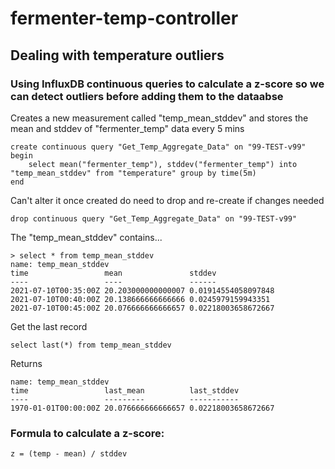 # fermenter-temp-controller

## Dealing with temperature outliers

### Using InfluxDB continuous queries to calculate a z-score so we can detect outliers before adding them to the dataabse

Creates a new measurement called "temp_mean_stddev" and stores the mean and stddev of "fermenter_temp" data every 5 mins
````
create continuous query "Get_Temp_Aggregate_Data" on "99-TEST-v99"
begin
    select mean("fermenter_temp"), stddev("fermenter_temp") into "temp_mean_stddev" from "temperature" group by time(5m)
end
````

Can't alter it once created do need to drop and re-create if changes needed
````
drop continuous query "Get_Temp_Aggregate_Data" on "99-TEST-v99"
````
The "temp_mean_stddev" contains...
````
> select * from temp_mean_stddev
name: temp_mean_stddev
time                 mean               stddev
----                 ----               ------
2021-07-10T00:35:00Z 20.203000000000007 0.01914554058097848
2021-07-10T00:40:00Z 20.138666666666666 0.0245979159943351
2021-07-10T00:45:00Z 20.076666666666657 0.02218003658672667
````

Get the last record
````
select last(*) from temp_mean_stddev
````
Returns
````
name: temp_mean_stddev
time                 last_mean          last_stddev
----                 ---------          -----------
1970-01-01T00:00:00Z 20.076666666666657 0.02218003658672667
````

### Formula to calculate a z-score:
`z = (temp - mean) / stddev` 


